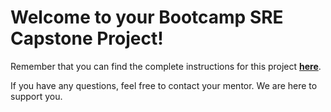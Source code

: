 # Welcome to your Bootcamp SRE Capstone Project!

Remember that you can find the complete instructions for this project **[here](https://classroom.google.com/w/MzgwNTc4MDgwMjAw/t/all)**.

If you have any questions, feel free to contact your mentor. We are here to support you.
